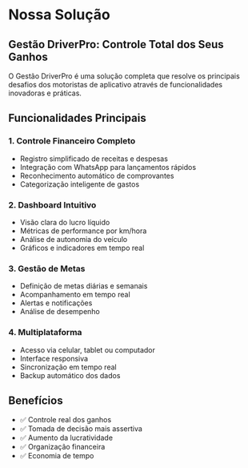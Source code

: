 # Nossa Solução

## Gestão DriverPro: Controle Total dos Seus Ganhos

O Gestão DriverPro é uma solução completa que resolve os principais desafios dos motoristas de aplicativo através de funcionalidades inovadoras e práticas.

## Funcionalidades Principais

### 1. Controle Financeiro Completo
- Registro simplificado de receitas e despesas
- Integração com WhatsApp para lançamentos rápidos
- Reconhecimento automático de comprovantes
- Categorização inteligente de gastos

### 2. Dashboard Intuitivo
- Visão clara do lucro líquido
- Métricas de performance por km/hora
- Análise de autonomia do veículo
- Gráficos e indicadores em tempo real

### 3. Gestão de Metas
- Definição de metas diárias e semanais
- Acompanhamento em tempo real
- Alertas e notificações
- Análise de desempenho

### 4. Multiplataforma
- Acesso via celular, tablet ou computador
- Interface responsiva
- Sincronização em tempo real
- Backup automático dos dados

## Benefícios

- ✅ Controle real dos ganhos
- ✅ Tomada de decisão mais assertiva
- ✅ Aumento da lucratividade
- ✅ Organização financeira
- ✅ Economia de tempo
